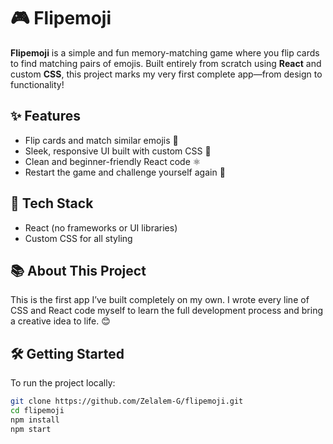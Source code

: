 # 🎮 Flipemoji

**Flipemoji** is a simple and fun memory-matching game where you flip cards to find matching pairs of emojis. Built entirely from scratch using **React** and custom **CSS**, this project marks my very first complete app—from design to functionality!

## ✨ Features
- Flip cards and match similar emojis 🧠
- Sleek, responsive UI built with custom CSS 🎨
- Clean and beginner-friendly React code ⚛️
- Restart the game and challenge yourself again 🔁

## 🚀 Tech Stack
- React (no frameworks or UI libraries)
- Custom CSS for all styling

## 📚 About This Project
This is the first app I’ve built completely on my own. I wrote every line of CSS and React code myself to learn the full development process and bring a creative idea to life. 😊

## 🛠 Getting Started

To run the project locally:

```bash
git clone https://github.com/Zelalem-G/flipemoji.git
cd flipemoji
npm install
npm start
